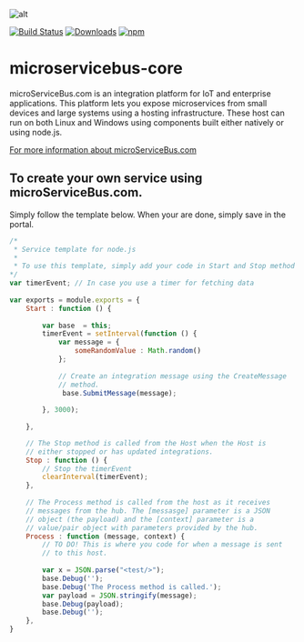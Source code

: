 ![alt](https://blogical.blob.core.windows.net/microservicebus/Logosmall.png)

[![Build Status](https://travis-ci.org/axians/microservicebus-core.svg?branch=dev)](https://travis-ci.org/axians/microservicebus-core)
[![Downloads](https://img.shields.io/npm/dm/node-mbus.svg)](https://www.npmjs.com/package/microservicebus-core)
[![npm](https://img.shields.io/npm/v/microservicebus-core.svg)](https://www.npmjs.com/package/microservicebus-core)


# microservicebus-core
microServiceBus.com is an integration platform for IoT and enterprise applications. This platform lets you expose microservices from small devices and large systems using a hosting infrastructure. These host can run on both Linux and Windows using components built either natively or using node.js.

[For more information about microServiceBus.com](https://microservicebus.com)

## To create your own service using microServiceBus.com.
Simply follow the template below. When your are done, simply save in the portal.

```javascript
/* 
 * Service template for node.js
 * 
 * To use this template, simply add your code in Start and Stop method
*/
var timerEvent; // In case you use a timer for fetching data
 
var exports = module.exports = {
    Start : function () {
     
        var base  = this;
        timerEvent = setInterval(function () {
            var message = {
                someRandomValue : Math.random() 
            };
                
            // Create an integration message using the CreateMessage 
            // method.
             base.SubmitMessage(message);  
             
        }, 3000);    
        
    },

    // The Stop method is called from the Host when the Host is 
    // either stopped or has updated integrations. 
    Stop : function () {
        // Stop the timerEvent
        clearInterval(timerEvent);
    },    
    
    // The Process method is called from the host as it receives 
    // messages from the hub. The [messasge] parameter is a JSON 
    // object (the payload) and the [context] parameter is a 
    // value/pair object with parameters provided by the hub.
    Process : function (message, context) {
        // TO DO! This is where you code for when a message is sent
        // to this host.
        
        var x = JSON.parse("<test/>");
        base.Debug('');
        base.Debug('The Process method is called.');
        var payload = JSON.stringify(message);
        base.Debug(payload);
        base.Debug('');
    },  
}


```
